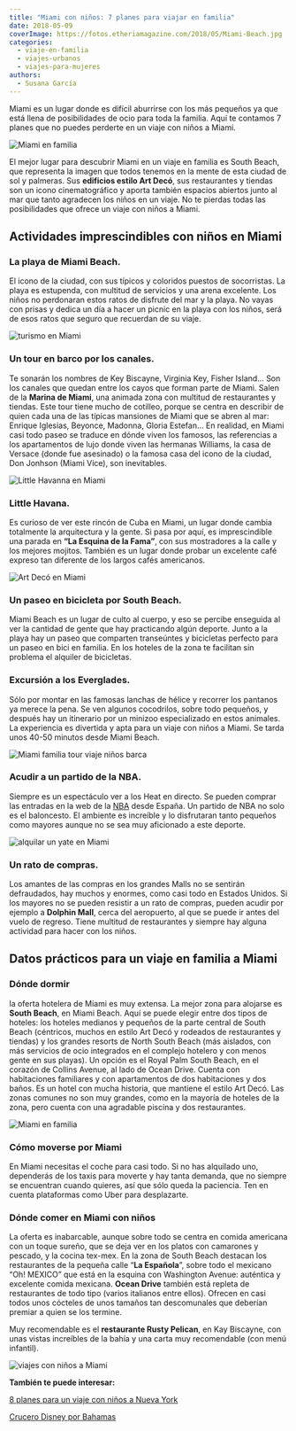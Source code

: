 ```yaml
---
title: "Miami con niños: 7 planes para viajar en familia"
date: 2018-05-09
coverImage: https://fotos.etheriamagazine.com/2018/05/Miami-Beach.jpg
categories: 
  - viaje-en-familia
  - viajes-urbanos
  - viajes-para-mujeres
authors: 
  - Susana García
---
```


Miami es un lugar donde es difícil aburrirse con los más pequeños ya que está llena de 
posibilidades de ocio para toda la familia. Aquí te contamos 7 planes que no puedes 
perderte en un viaje con niños a Miami. 

![Miami en familia](https://fotos.etheriamagazine.com/2018/05/Miami-Beach-1024x683.jpg "Playa de Miami Beach. © SG")

El mejor lugar para descubrir Miami en un viaje en familia es South Beach, que 
representa la imagen que todos tenemos en la mente de esta ciudad de sol y palmeras. Sus 
**edificios estilo Art Decó**, sus restaurantes y tiendas son un icono cinematográfico y 
aporta también espacios abiertos junto al mar que tanto agradecen los niños en un viaje. 
No te pierdas todas las posibilidades que ofrece un viaje con niños a Miami. 

## Actividades imprescindibles con niños en Miami

### La playa de Miami Beach.

El icono de la ciudad, con sus típicos y coloridos puestos de socorristas. La playa es 
estupenda, con multitud de servicios y una arena excelente. Los niños no perdonaran 
estos ratos de disfrute del mar y la playa. No vayas con prisas y dedica un día a hacer 
un picnic en la playa con los niños, será de esos ratos que seguro que recuerdan de su 
viaje. 

![turismo en Miami](https://fotos.etheriamagazine.com/2018/05/miami-beach-paseo-canales.jpg "Mansión de las que se pueden ver en tour por los canales de Miami.")

### Un tour en barco por los canales.

Te sonarán los nombres de Key Biscayne, Virginia Key, Fisher Island… Son los canales que 
quedan entre los cayos que forman parte de Miami. Salen de la **Marina de Miami**, una 
animada zona con multitud de restaurantes y tiendas. Este tour tiene mucho de cotilleo, 
porque se centra en describir de quien cada una de las típicas mansiones de Miami que se 
abren al mar: Enrique Iglesias, Beyonce, Madonna, Gloria Estefan… En realidad, en Miami 
casi todo paseo se traduce en dónde viven los famosos, las referencias a los 
apartamentos de lujo donde viven las hermanas Williams, la casa de Versace (donde fue 
asesinado) o la famosa casa del icono de la ciudad, Don Jonhson (Miami Vice), son 
inevitables. 

![Little Havanna en Miami](https://fotos.etheriamagazine.com/2018/05/Miami-Little-Havanna-1024x683.jpg "'La Esquina de la Fama', uno de los lugares donde tomar algo en Little Havana. © SG")

### Little Havana.

Es curioso de ver este rincón de Cuba en Miami, un lugar donde cambia totalmente la 
arquitectura y la gente. Si pasa por aquí, es imprescindible una parada en **“La Esquina 
de la Fama”**, con sus mostradores a la calle y los mejores mojitos. También es un lugar 
donde probar un excelente café expreso tan diferente de los largos cafés americanos. 

![Art Decó en Miami](https://fotos.etheriamagazine.com/2018/05/Miami-art-deco-south-beach.jpg "Edificios Art Decó en South Beach.")

### Un paseo en bicicleta por South Beach.

Miami Beach es un lugar de culto al cuerpo, y eso se percibe enseguida al ver la 
cantidad de gente que hay practicando algún deporte. Junto a la playa hay un paseo que 
comparten transeúntes y bicicletas perfecto para un paseo en bici en familia. En los 
hoteles de la zona te facilitan sin problema el alquiler de bicicletas. 

### Excursión a los Everglades.

Sólo por montar en las famosas lanchas de hélice y recorrer los pantanos ya merece la 
pena. Se ven algunos cocodrilos, sobre todo pequeños, y después hay un itinerario por un 
minizoo especializado en estos animales. La experiencia es divertida y apta para un 
viaje con niños a Miami. Se tarda unos 40-50 minutos desde Miami Beach. 

![Miami familia tour viaje niños barca](https://fotos.etheriamagazine.com/2018/05/Miami-Everglades-1024x682.jpg "Paseo en lancha de hélice en los Everglades")

### Acudir a un partido de la NBA.

Siempre es un espectáculo ver a los Heat en directo. Se pueden comprar las entradas en 
la web de la [NBA](http://www.nba.com/heat/tickets) desde España. Un partido de NBA no 
solo es el baloncesto. El ambiente es increíble y lo disfrutaran tanto pequeños como 
mayores aunque no se sea muy aficionado a este deporte. 

![alquilar un yate en Miami](https://fotos.etheriamagazine.com/2018/05/miami-marina.jpg "Marina de Miami.")

### Un rato de compras.

Los amantes de las compras en los grandes Malls no se sentirán defraudados, hay muchos y 
enormes, como casi todo en Estados Unidos. Si los mayores no se pueden resistir a un 
rato de compras, pueden acudir por ejemplo a **Dolphin Mall**, cerca del aeropuerto, al 
que se puede ir antes del vuelo de regreso. Tiene multitud de restaurantes y siempre hay 
alguna actividad para hacer con los niños. 

## Datos prácticos para un viaje en familia a Miami

### Dónde dormir

la oferta hotelera de Miami es muy extensa. La mejor zona para alojarse es **South 
Beach**, en Miami Beach. Aquí se puede elegir entre dos tipos de hoteles: los hoteles 
medianos y pequeños de la parte central de South Beach (céntricos, muchos en estilo Art 
Decó y rodeados de restaurantes y tiendas) y los grandes resorts de North South Beach 
(más aislados, con más servicios de ocio integrados en el complejo hotelero y con menos 
gente en sus playas). Un opción es el Royal Palm South Beach, en el corazón de Collins 
Avenue, al lado de Ocean Drive. Cuenta con habitaciones familiares y con apartamentos de 
dos habitaciones y dos baños. Es un hotel con mucha historia, que mantiene el estilo Art 
Decó. Las zonas comunes no son muy grandes, como en la mayoría de hoteles de la zona, 
pero cuenta con una agradable piscina y dos restaurantes. 

![Miami en familia](https://fotos.etheriamagazine.com/2018/05/Miami-Beach-Art-Deco-1024x799.jpg "Edificio At Decó en Miami Beach.")

### Cómo moverse por Miami

En Miami necesitas el coche para casi todo. Si no has alquilado uno, dependerás de los 
taxis para moverte y hay tanta demanda, que no siempre se encuentran cuando quieres, así 
que sólo queda la paciencia. Ten en cuenta plataformas como Uber para desplazarte. 

### Dónde comer en Miami con niños

La oferta es inabarcable, aunque sobre todo se centra en comida americana con un toque 
sureño, que se deja ver en los platos con camarones y pescado, y la cocina tex-mex. En 
la zona de South Beach destacan los restaurantes de la pequeña calle “**La Española**”, 
sobre todo el mexicano “Oh! MEXICO” que está en la esquina con Washington Avenue: 
auténtica y excelente comida mexicana. **Ocean Drive** también está repleta de 
restaurantes de todo tipo (varios italianos entre ellos). Ofrecen en casi todos unos 
cócteles de unos tamaños tan descomunales que deberían premiar a quien se los termine. 

Muy recomendable es el **restaurante Rusty Pelican**, en Kay Biscayne, con unas vistas 
increíbles de la bahía y una carta muy recomendable (con menú infantil). 

![viajes con niños a Miami](https://fotos.etheriamagazine.com/2018/05/miami-beach-1.jpg "Miami Beach.")

**También te puede interesar:** 

[8 planes para un viaje con niños a Nueva 
York](https://etheriamagazine.com/2018/07/23/8-planes-con-ninos-en-nueva-york/) 

[Crucero Disney por 
Bahamas](https://etheriamagazine.com/2018/05/04/crucero-familia-disney-bahamas/)
